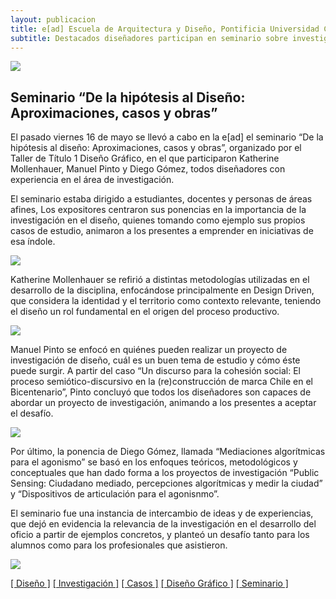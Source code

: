 ```yaml
---
layout: publicacion
title: e[ad] Escuela de Arquitectura y Diseño, Pontificia Universidad Católica de Valparaíso
subtitle: Destacados diseñadores participan en seminario sobre investigación y diseño
---
```

<div class='bloque'>
<article class="h-entry">
	<div class='prev-imagen franja'>
		<img class='centrada' src='{{ site.baseurl }}/img/imagen-publicacion1.jpg'>
	</div>
	<h2 class='rojo-claro'>Seminario “De la hipótesis al Diseño: Aproximaciones, casos y obras”</h2> <!-- subtítulo del post, en caso de no tener, no hay nada acá -->
	<div class="e-content p-summary p-name">
		<div class='bloque'>
			<p>El pasado viernes 16 de mayo se llevó a cabo en la e[ad] el seminario “De la hipótesis al diseño: Aproximaciones, casos y obras”, organizado por el Taller de Título 1 Diseño Gráfico, en el que participaron Katherine Mollenhauer, Manuel Pinto y Diego Gómez, todos diseñadores con experiencia en el área de investigación.</p>
			<p>El seminario estaba dirigido a estudiantes, docentes y personas de áreas afines, Los expositores centraron sus ponencias en la importancia de la investigación en el diseño, quienes tomando como ejemplo sus propios casos de estudio, animaron a los presentes a emprender en iniciativas de esa índole.</p>
			<img class='izquierda' src='{{ site.baseurl }}/img/imagen-publicacion6.jpg'>
			<p>Katherine Mollenhauer se refirió a distintas metodologías utilizadas en el desarrollo de la disciplina, enfocándose principalmente en Design Driven, que considera la identidad y el territorio como contexto relevante, teniendo el diseño un rol fundamental en el origen del proceso productivo.</p>
		</div>
		<div class='bloque'>
			<img class='derecha' src='{{ site.baseurl }}/img/imagen-publicacion2.jpg'>
			<p>Manuel Pinto se enfocó en quiénes pueden realizar un proyecto de investigación de diseño, cuál es un buen tema de estudio y cómo éste puede surgir. A partir del caso “Un discurso para la cohesión social: El proceso semiótico-discursivo en la (re)construcción de marca Chile en el Bicentenario”, Pinto concluyó que todos los diseñadores son capaces de abordar un proyecto de investigación, animando a los presentes a aceptar el desafío.</p>
		</div>
		<div class='bloque'>
			<img class='izquierda' src='{{ site.baseurl }}/img/imagen-publicacion3.jpg'><p>Por último, la ponencia de Diego Gómez, llamada “Mediaciones algorítmicas para el agonismo” se basó en los enfoques teóricos, metodológicos y conceptuales que han dado forma a los proyectos de investigación “Public Sensing: Ciudadano mediado, percepciones algorítmicas y medir la ciudad” y “Dispositivos de articulación para el agonisnmo”.</p>
		</div>
		<div class='bloque'>
			<p>El seminario fue una instancia de intercambio de ideas y de experiencias, que dejó en evidencia la relevancia de la investigación en el desarrollo del oficio a partir de ejemplos concretos, y planteó un desafío tanto para los alumnos como para los profesionales que asistieron.</p>
		</div>
	</div>
	<div class='prev-imagen franja'>
		<img class='centrada' src='{{ site.baseurl }}/img/imagen-publicacion5.jpg'>
	</div>
	<div class='keywords'>
		<p class='palabras'><a href='#'>[ Diseño ]</a> <a href='#'>[ Investigación ]</a> <a href='#'>[ Casos ]</a> <a href='#'>[ Diseño Gráfico ]</a> <a href='#'>[ Seminario ]</a></p>
	</div>
</article> 
</div>
